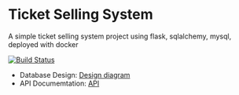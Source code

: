 # Ticket Selling System

A simple ticket selling system project using flask, sqlalchemy, mysql, deployed with docker

[![Build Status](https://travis-ci.org/tommyleo2/ticket-selling-system.svg?branch=master)](https://travis-ci.org/tommyleo2/ticket-selling-system)

- Database Design: [Design diagram](doc/database_design.md)
- API Documemtation: [API](doc/API_doc.md) 
